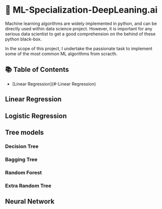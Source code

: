 # :rocket: ML-Specialization-DeepLeaning.ai
Machine learning algorithms are widely implemented in python,
and can be directly used within data science project. However, it is important for any serious data scientist to get a good comprehension on the behind of these python black-box.

In the scope of this project, I undertake the passionate task to implement some of the most common ML algorithms from scracth.
## :books: Table of Contents
- [Linear Regression](#-Linear Regression)
## Linear Regression

## Logistic Regression

## Tree models
### Decision Tree
### Bagging Tree
### Random Forest
### Extra Random Tree

## Neural Network
